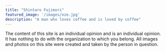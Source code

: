 ```yaml
---
title: "Shintaro Fujimori"
featured_image: '/images/oze.jpg'
description: "A man who loves coffee and is loved by coffee"
---
```

The content of this site is an individual opinion and is an individual opinion.
It has nothing to do with the organization to which you belong.
All images and photos on this site were created and taken by the person in question. 
